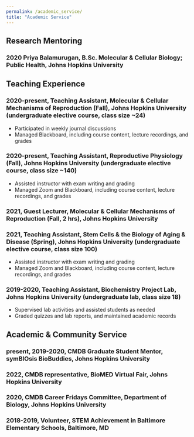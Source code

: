 ```yaml
---
permalink: /academic_service/
title: "Academic Service"
---
```

## <b>Research Mentoring</b>
### 2020	Priya Balamurugan, B.Sc. Molecular & Cellular Biology; Public Health, Johns Hopkins University

## <b>Teaching Experience</b>
### 2020-present, Teaching Assistant, Molecular & Cellular Mechanisms of Reproduction (Fall), Johns Hopkins University (undergraduate elective course, class size ~24)
<ul>
  <li>Participated in weekly journal discussions</li>
  <li>Managed Blackboard, including course content, lecture recordings, and grades</li>
</ul>

### 2020-present, Teaching Assistant, Reproductive Physiology (Fall), Johns Hopkins University (undergraduate elective course, class size ~140)
<ul>
  <li>Assisted instructor with exam writing and grading</li>
  <li>Managed Zoom and Blackboard, including course content, lecture recordings, and grades</li>
</ul>

### 2021, Guest Lecturer, Molecular & Cellular Mechanisms of Reproduction (Fall, 2 hrs), Johns Hopkins University

### 2021, Teaching Assistant, Stem Cells & the Biology of Aging & Disease (Spring), Johns Hopkins University (undergraduate elective course, class size 100)
<ul>
  <li>Assisted instructor with exam writing and grading</li>
  <li>Managed Zoom and Blackboard, including course content, lecture recordings, and grades</li>
</ul>

### 2019-2020, Teaching Assistant, Biochemistry Project Lab, Johns Hopkins University (undergraduate lab, class size 18)
<ul>
  <li>Supervised lab activities and assisted students as needed</li>
  <li>Graded quizzes and lab reports, and maintained academic records</li>
</ul>

## <b>Academic & Community Service</b>
### present, 2019-2020, CMDB Graduate Student Mentor, symBIOsis BioBuddies, Johns Hopkins University
### 2022, CMDB representative, BioMED Virtual Fair, Johns Hopkins University
### 2020, CMDB Career Fridays Committee, Department of Biology, Johns Hopkins University
### 2018-2019,  Volunteer, STEM Achievement in Baltimore Elementary Schools, Baltimore, MD

